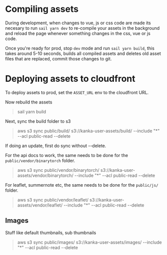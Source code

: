 # Compiling assets

During development, when changes to vue, js or css code are made its necesary to run `sail yarn dev` to re-compile your assets in the background and reload the page whenever something changes in the css, vue or js code.

Once you're ready for prod, stop `dev` mode and run `sail yarn build`, this takes around 5-10 seconds, builds all compiled assets and deletes old asset files that are replaced, commit those changes to git.

# Deploying assets to cloudfront

To deploy assets to prod, set the `ASSET_URL` env to the cloudfront URL.

Now rebuild the assets

> sail yarn build

Next, sync the build folder to s3

> aws s3 sync public/build/ s3://kanka-user-assets/build/ --include "*" --acl public-read --delete


If doing an update, first do sync without --delete.

For the api docs to work, the same needs to be done for the `public/vendor/binarytorch` folder.

> aws s3 sync public/vendor/binarytorch/ s3://kanka-user-assets/vendor/binarytorch/ --include "*" --acl public-read --delete

For leaflet, summernote etc, the same needs to be done for the `public/js/` folder.

> aws s3 sync public/vendor/leaflet/ s3://kanka-user-assets/vendor/leaflet/ --include "*" --acl public-read --delete

## Images

Stuff like default thumbnails, sub thumbnails

> aws s3 sync public/images/ s3://kanka-user-assets/images/ --include "*" --acl public-read --delete

